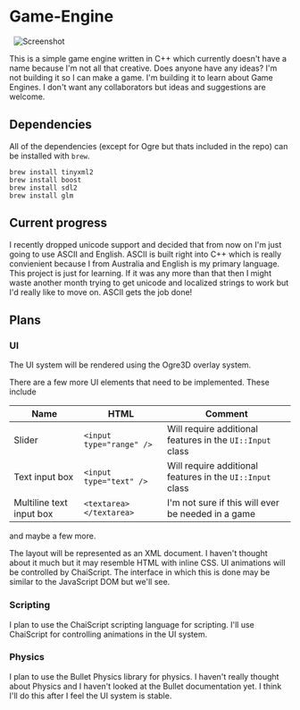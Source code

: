 # Game-Engine
 
![Screenshot](https://preview.ibb.co/havsWQ/Demo.png)


This is a simple game engine written in C++ which currently doesn't have a name because I'm not all that creative. Does anyone have any ideas? I'm not building it so I can make a game. I'm building it to learn about Game Engines. I don't want any collaborators but ideas and suggestions are welcome.

## Dependencies

All of the dependencies (except for Ogre but thats included in the repo) can be installed with `brew`.

    brew install tinyxml2
    brew install boost
    brew install sdl2
    brew install glm

## Current progress

I recently dropped unicode support and decided that from now on I'm just going to use ASCII and English. ASCII is built right into C++ which is really convienient because I from Australia and English is my primary language. This project is just for learning. If it was any more than that then I might waste another month trying to get unicode and localized strings to work but I'd really like to move on. ASCII gets the job done!

## Plans

### UI
The UI system will be rendered using the Ogre3D overlay system.

There are a few more UI elements that need to be implemented. These include

| Name                     | HTML                     | Comment                                                   |
|--------------------------|--------------------------|-----------------------------------------------------------|
| Slider                   | `<input type="range" />` | Will require additional features in the `UI::Input` class |
| Text input box           | `<input type="text" />`  | Will require additional features in the `UI::Input` class |
| Multiline text input box | `<textarea></textarea>`  | I'm not sure if this will ever be needed in a game        |

and maybe a few more.

The layout will be represented as an XML document. I haven't thought about it much but it may resemble HTML with inline CSS. UI animations will be controlled by ChaiScript. The interface in which this is done may be similar to the JavaScript DOM but we'll see.

### Scripting
I plan to use the ChaiScript scripting language for scripting. I'll use ChaiScript for controlling animations in the UI system.

### Physics
I plan to use the Bullet Physics library for physics. I haven't really thought about Physics and I haven't looked at the Bullet documentation yet. I think I'll do this after I feel the UI system is stable. 
